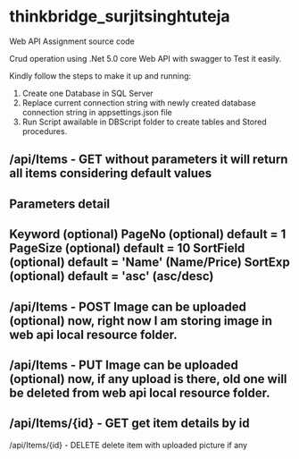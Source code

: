 # thinkbridge_surjitsinghtuteja
Web API Assignment source code

Crud operation using .Net 5.0 core Web API with swagger to Test it easily.

Kindly follow the steps to make it up and running:
1) Create one Database in SQL Server
2) Replace current connection string with newly created database connection string in appsettings.json file
3) Run Script awailable in DBScript folder to create tables and Stored procedures.


/api/Items - GET
without parameters it will return all items considering default values
-----------------
Parameters detail
-----------------
Keyword (optional)
PageNo (optional) default = 1
PageSize (optional) default = 10
SortField (optional) default = 'Name' (Name/Price)
SortExp (optional)  default = 'asc' (asc/desc)
-----------------------------------------------------------

/api/Items - POST
Image can be uploaded (optional) now, right now I am storing image in web api local resource folder.
-----------------------------------------------------------

/api/Items - PUT
Image can be uploaded (optional) now, if any upload is there, old one will be deleted from web api local resource folder.
-----------------------------------------------------------

/api/Items/{id} - GET
get item details by id
-----------------------------------------------------------
/api/Items/{id} - DELETE
delete item with uploaded picture if any

